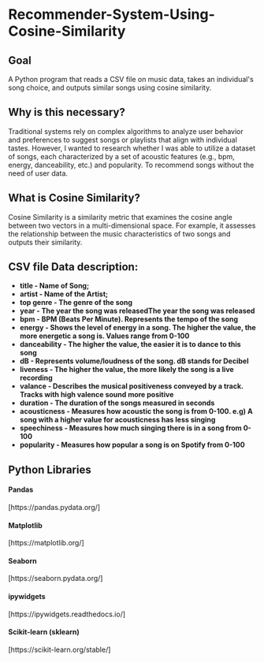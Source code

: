 # Recommender-System-Using-Cosine-Similarity



<h2> Goal </h2>
<p> A Python program that reads a CSV file on music data, takes an individual's song choice, and outputs similar songs using cosine similarity. </p>

<h2> Why is this necessary? </h2>
<p> Traditional systems rely on complex algorithms to analyze user behavior and preferences to suggest songs or playlists that align with individual tastes. However, I wanted to research whether I was able to utilize a dataset of songs, each characterized by a set of acoustic features (e.g., bpm, energy, danceability, etc.) and popularity. To recommend songs without the need of user data.
</p>

<h2> What is Cosine Similarity? </h2>
<p> Cosine Similarity is a similarity metric that examines the cosine angle between two vectors in a multi-dimensional space. For example, it assesses the relationship between the music characteristics of two songs and outputs their similarity.
</p>


<h2> CSV file Data description: </h2>
<p></p>
<b>
<ul>
  <li>title - Name of Song;</li>
  <li>artist - Name of the Artist;</li>
  <li>top genre - The genre of the song</li>
  <li>year - The year the song was releasedThe year the song was released</li>
  <li>bpm - BPM (Beats Per Minute). Represents the tempo of the song</li>
  <li>energy - Shows the level of energy in a song. The higher the value, the more energetic a song is. Values range from 0-100</li>
  <li>danceability - The higher the value, the easier it is to dance to this song</li>
  <li>dB - Represents volume/loudness of the song. dB stands for Decibel</li>
  <li>liveness - The higher the value, the more likely the song is a live recording</li>
  <li>valance - Describes the musical positiveness conveyed by a track. Tracks with high valence sound more positive</li>
  <li>duration - The duration of the songs measured in seconds</li>
  <li>acousticness - Measures how acoustic the song is from 0-100. e.g) A song with a higher value for acousticness has less singing</li>
  <li>speechiness - Measures how much singing there is in a song from 0-100</li>
  <li>popularity - Measures how popular a song is on Spotify from 0-100</li>
</ul>
</b>

<h2> Python Libraries </h2>

<h4> Pandas </h4> 
[https://pandas.pydata.org/]

<h4> Matplotlib </h4>  
[https://matplotlib.org/]

<h4> Seaborn </h4>
[https://seaborn.pydata.org/]

<h4> ipywidgets </h4>
[https://ipywidgets.readthedocs.io/]

<h4> Scikit-learn (sklearn) </h4>
[https://scikit-learn.org/stable/]

